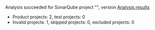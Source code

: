Analysis succeeded for SonarQube project "", version  [Analysis results](https://sonarcloud.io/dashboard/index/TestTemplate2)
- Product projects: 2, test projects: 0
- Invalid projects: 1, skipped projects: 0, excluded projects: 0
